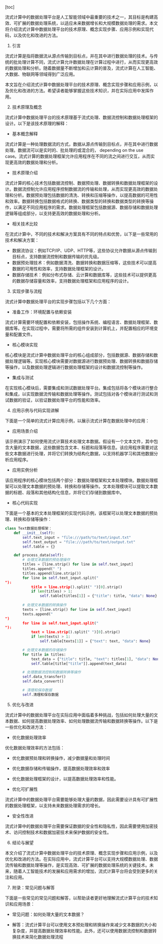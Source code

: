 
[toc]                    
                
                
流式计算中的数据处理平台是人工智能领域中最重要的技术之一，其目标是构建高效、可扩展的数据处理系统，以适应未来数据增长和大规模数据处理的需求。本文将介绍流式计算中数据处理平台的技术原理、概念实现步骤、应用示例和实现代码，以及优化和改进的方法。

1. 引言

流式计算是指将数据流从源点传输到目标点，并在其中进行数据处理的技术。与传统的批处理计算不同，流式计算允许数据处理在计算过程中进行，从而实现更高效的数据处理和分析。随着数据量不断增加和云计算的普及，流式计算在人工智能、大数据、物联网等领域得到广泛应用。

本文旨在介绍流式计算中数据处理平台的技术原理、概念实现步骤和应用示例，以及优化和改进的方法。希望读者能够掌握这些技术知识，并在实际应用中发挥作用。

2. 技术原理及概念

流式计算中数据处理平台的技术原理基于流式处理、数据流控制和数据处理框架的设计。以下是该技术原理的解释：

- 基本概念解释

流式计算是一种处理数据流的方式，数据从源点传输到目标点，并在其中进行数据处理。数据流可以是实时的、批处理的或混合的， depending on the use case。流式计算的数据处理框架允许应用程序在不同的流之间进行交互，从而实现更高效的数据处理和分析。

- 技术原理介绍

流式计算的核心技术包括数据流控制、数据预处理、数据转换和数据处理框架的设计。数据流控制允许应用程序控制数据流的传输和处理，从而实现更高效的数据处理和分析。数据预处理包括数据的清洗、转换和压缩等操作，以提高数据的可用性和效率。数据转换包括数据格式的转换、数据类型的转换和数据类型的转换等操作，以满足不同应用程序的需求。数据处理框架包括数据源、数据存储和数据处理逻辑等组成部分，以支持更高效的数据处理和分析。

- 相关技术比较

在流式计算中，不同的技术和解决方案具有不同的特点和优势，以下是一些常用的技术和解决方案：

- 数据流协议：例如TCP/IP、UDP、HTTP等，这些协议允许数据从源点传输到目标点，支持数据流控制和数据传输的优先级。
- 数据预处理技术：例如数据清洗、数据转换和数据压缩等，这些技术可以提高数据的可用性和效率，支持数据处理框架的设计。
- 数据存储技术：例如分布式存储、云计算和数据库等，这些技术可以提供更高的数据存储容量和效率，支持数据处理框架和应用程序的设计。

3. 实现步骤与流程

流式计算中数据处理平台的实现步骤包括以下几个方面：

- 准备工作：环境配置与依赖安装

流式计算需要环境配置和依赖安装，包括操作系统、编程语言、数据处理框架、数据库等。在实现过程中，需要将所需的组件安装到计算机上，并配置相应的环境变量和配置文件。

- 核心模块实现

核心模块是流式计算中数据处理平台的核心组成部分，包括数据源、数据存储和数据处理逻辑等。实现核心模块需要对数据源进行数据预处理、数据转换和数据存储等操作，以及数据处理逻辑进行数据处理框架的设计和数据流控制等操作。

- 集成与测试

在实现核心模块后，需要集成和测试数据处理平台。集成包括将各个模块进行整合和集成，以实现数据流传输和数据处理等操作。测试包括对各个模块进行测试和测试数据的验证，以验证数据处理平台的性能和效率。

4. 应用示例与代码实现讲解

下面是一个简单的流式计算应用示例，以展示流式计算在数据处理中的应用：

- 应用场景介绍

该示例演示了如何使用流式计算技术处理文本数据。假设有一个文本文件，其中包含大量的文本数据，这些数据包含文本、标题和段落等信息。该应用程序需要对这些文本数据进行处理，并将它们转换为结构化数据，以支持机器学习和其他数据分析应用程序。

- 应用实例分析

该应用程序的核心模块包括两个部分：数据处理框架和文本处理模块。数据处理框架可以处理文本数据的预处理、转换和存储等操作。文本处理模块可以提取文本数据的标题、段落和其他结构化信息，并将它们存储到数据库中。

- 核心代码实现

下面是一个基本的文本处理框架的实现代码示例，该框架可以处理文本数据的预处理、转换和存储等操作：

```python
class Text数据处理框架：
    def __init__(self):
        self.text_input = "file:///path/to/text/input.txt"
        self.text_output = "file:///path/to/text/output.txt"
        self.table = {}

    def process_data(self):
        # 处理文本数据的预处理操作
        titles = [line.strip() for line in self.text_input]
        titles.append(" ")
        titles.append(line.strip())
        for line in self.text_input.split("
"):
            title = line.strip().split(" ")[0].strip()
            if len(titles) > 1:
                self.table[titles[1]] = {"title": title, "data": None}
        
        # 处理文本数据的转换操作
        texts = [line.strip() for line in self.text_input]
        texts.append("
")
        for line in self.text_input.split("
"):
            text = line.strip().split(" ")[0].strip()
            if len(texts) > 1:
                self.table[texts[1]] = {"text": text, "data": None}

        # 处理文本数据的存储操作
        for title in titles:
            text_data = {"title": title, "text": titles[1], "data": None}
            self.table[title["title"]].append(text_data)

        # 处理数据流控制和数据转换等操作
        self.data_transfer()
        self.data_convert()

        # 清理和保存数据
        self.清理和保存数据
```

5. 优化与改进

流式计算中的数据处理平台在实际应用中面临着多种挑战，包括如何处理大量的文本数据、如何提高数据处理效率、如何处理数据流传输和数据转换等操作。以下是一些优化和改进方法：

- 优化数据处理效率

优化数据处理效率的方法包括：

- 优化数据预处理和转换操作，减少数据量和处理时间
- 优化数据存储和传输操作，提高数据处理效率和效率
- 优化数据处理框架的设计，以提高数据处理效率和性能。

- 优化可扩展性

流式计算中的数据处理平台需要能够处理大量的数据，因此需要设计具有可扩展性的数据处理框架，以支持未来数据处理需求的增长。

- 安全性改进

流式计算中的数据处理平台需要保证数据的安全性和隐私性，因此需要使用加密技术、访问控制技术和数据加密技术来保护数据的安全性。

6. 结论与展望

本文介绍了流式计算中数据处理平台的技术原理、概念实现步骤和应用示例，以及优化和改进的方法。在实际应用中，流式计算平台可以支持大规模数据处理、数据流传输和数据处理等操作，是实现高效、可扩展的数据处理系统的关键技术。未来，随着人工智能技术的发展和应用需求的增加，流式计算平台将会受到更多的关注和应用。

7. 附录：常见问题与解答

下面是一些常见的常见问题和解答，以帮助读者更好地理解流式计算平台的技术知识和应用场景：

- 常见问题：如何处理大量的文本数据？

- 解答：流式计算平台可以使用文本预处理和转换操作来减少文本数据的大小和复杂度，并提高数据处理效率和性能。此外，还可以使用数据流控制和数据转换技术来简化数据处理流程

